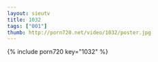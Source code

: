 ```yaml
--- 
layout: sieutv
title: 1032
tags: ["001"]
thumb: http://porn720.net/video/1032/poster.jpg
---
```

{% include porn720 key="1032" %} 
